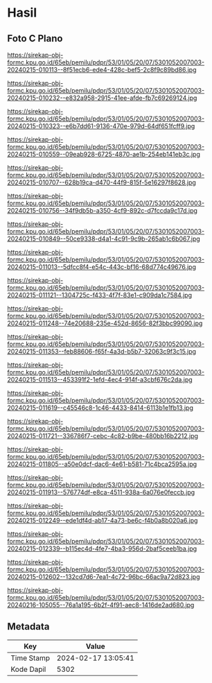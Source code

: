 # Hasil

## Foto C Plano

https://sirekap-obj-formc.kpu.go.id/65eb/pemilu/pdpr/53/01/05/20/07/5301052007003-20240215-010113--8f51ecb6-ede4-428c-bef5-2c8f9c89bd86.jpg

https://sirekap-obj-formc.kpu.go.id/65eb/pemilu/pdpr/53/01/05/20/07/5301052007003-20240215-010232--e832a958-2915-41ee-afde-fb7c69269124.jpg

https://sirekap-obj-formc.kpu.go.id/65eb/pemilu/pdpr/53/01/05/20/07/5301052007003-20240215-010323--e6b7dd61-9136-470e-979d-64df651fcff9.jpg

https://sirekap-obj-formc.kpu.go.id/65eb/pemilu/pdpr/53/01/05/20/07/5301052007003-20240215-010559--09eab928-6725-4870-ae1b-254eb141eb3c.jpg

https://sirekap-obj-formc.kpu.go.id/65eb/pemilu/pdpr/53/01/05/20/07/5301052007003-20240215-010707--628b19ca-d470-44f9-815f-5e16297f8628.jpg

https://sirekap-obj-formc.kpu.go.id/65eb/pemilu/pdpr/53/01/05/20/07/5301052007003-20240215-010756--34f9db5b-a350-4cf9-892c-d7fccda9c17d.jpg

https://sirekap-obj-formc.kpu.go.id/65eb/pemilu/pdpr/53/01/05/20/07/5301052007003-20240215-010849--50ce9338-d4a1-4c91-9c9b-265ab1c6b067.jpg

https://sirekap-obj-formc.kpu.go.id/65eb/pemilu/pdpr/53/01/05/20/07/5301052007003-20240215-011013--5dfcc8f4-e54c-443c-bf16-68d774c49676.jpg

https://sirekap-obj-formc.kpu.go.id/65eb/pemilu/pdpr/53/01/05/20/07/5301052007003-20240215-011121--1304725c-f433-4f7f-83e1-c909da1c7584.jpg

https://sirekap-obj-formc.kpu.go.id/65eb/pemilu/pdpr/53/01/05/20/07/5301052007003-20240215-011248--74e20688-235e-452d-8656-82f3bbc99090.jpg

https://sirekap-obj-formc.kpu.go.id/65eb/pemilu/pdpr/53/01/05/20/07/5301052007003-20240215-011353--feb88606-f65f-4a3d-b5b7-32063c9f3c15.jpg

https://sirekap-obj-formc.kpu.go.id/65eb/pemilu/pdpr/53/01/05/20/07/5301052007003-20240215-011513--453391f2-1efd-4ec4-914f-a3cbf676c2da.jpg

https://sirekap-obj-formc.kpu.go.id/65eb/pemilu/pdpr/53/01/05/20/07/5301052007003-20240215-011619--c45546c8-1c46-4433-8414-6113b1e1fb13.jpg

https://sirekap-obj-formc.kpu.go.id/65eb/pemilu/pdpr/53/01/05/20/07/5301052007003-20240215-011721--336786f7-cebc-4c82-b9be-480bb16b2212.jpg

https://sirekap-obj-formc.kpu.go.id/65eb/pemilu/pdpr/53/01/05/20/07/5301052007003-20240215-011805--a50e0dcf-dac6-4e61-b581-71c4bca2595a.jpg

https://sirekap-obj-formc.kpu.go.id/65eb/pemilu/pdpr/53/01/05/20/07/5301052007003-20240215-011913--576774df-e8ca-4511-938a-6a076e0feccb.jpg

https://sirekap-obj-formc.kpu.go.id/65eb/pemilu/pdpr/53/01/05/20/07/5301052007003-20240215-012249--ede1df4d-ab17-4a73-be6c-f4b0a8b020a6.jpg

https://sirekap-obj-formc.kpu.go.id/65eb/pemilu/pdpr/53/01/05/20/07/5301052007003-20240215-012339--b115ec4d-4fe7-4ba3-956d-2baf5ceeb1ba.jpg

https://sirekap-obj-formc.kpu.go.id/65eb/pemilu/pdpr/53/01/05/20/07/5301052007003-20240215-012602--132cd7d6-7ea1-4c72-96bc-66ac9a72d823.jpg

https://sirekap-obj-formc.kpu.go.id/65eb/pemilu/pdpr/53/01/05/20/07/5301052007003-20240216-105055--76a1a195-6b2f-4f91-aec8-1416de2ad680.jpg


## Metadata

| Key        | Value               |
| ---------- | ------------------- |
| Time Stamp | 2024-02-17 13:05:41 |
| Kode Dapil | 5302                |



